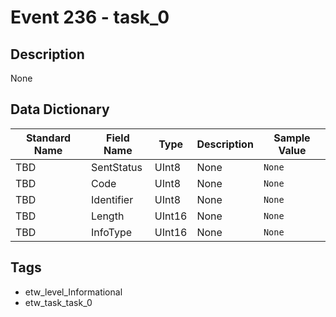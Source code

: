 # Event 236 - task_0

## Description
None

## Data Dictionary
|Standard Name|Field Name|Type|Description|Sample Value|
|---|---|---|---|---|
|TBD|SentStatus|UInt8|None|`None`|
|TBD|Code|UInt8|None|`None`|
|TBD|Identifier|UInt8|None|`None`|
|TBD|Length|UInt16|None|`None`|
|TBD|InfoType|UInt16|None|`None`|

## Tags
* etw_level_Informational
* etw_task_task_0